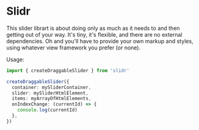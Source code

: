 # Slidr

This slider librart is about doing only as much as it needs to and then getting out of your way. It's tiny, it's flexible, and there are no external dependencies. Oh and you'll have to provide your own markup and styles, using whatever view framework you prefer (or none).

Usage:

```typescript
import { createDraggableSlider } from 'slidr'

createDraggableSlider({
  container: mySliderContainer,
  slider: mySliderHtmlElement,
  items: myArrayOfHtmlElements,
  onIndexChange: (currentId) => {
    console.log(currentId)
  },
})
```
